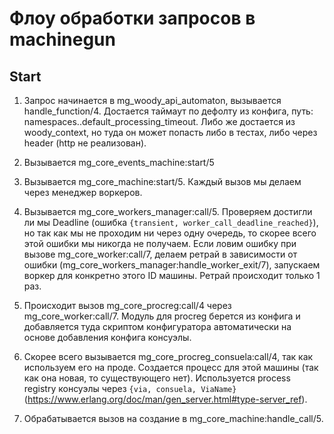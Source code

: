# Флоу обработки запросов в machinegun

## Start

1. Запрос начинается в mg_woody_api_automaton, вызывается handle_function/4. Достается таймаут по дефолту из конфига, путь: namespaces.<namespace>.default_processing_timeout. Либо же достается из woody_context, но туда он может попасть либо в тестах, либо через header (http не реализован).

2. Вызывается mg_core_events_machine:start/5

3. Вызывается mg_core_machine:start/5. Каждый вызов мы делаем через менеджер воркеров.

4. Вызывается mg_core_workers_manager:call/5. Проверяем достигли ли мы Deadline (ошибка `{transient, worker_call_deadline_reached}`), но так как мы не проходим ни через одну очередь, то скорее всего этой ошибки мы никогда не получаем. Если ловим ошибку при вызове mg_core_worker:call/7, делаем ретрай в зависимости от ошибки (mg_core_workers_manager:handle_worker_exit/7), запускаем воркер для конкретно этого ID машины. Ретрай происходит только 1 раз.

5. Происходит вызов mg_core_procreg:call/4 через mg_core_worker:call/7. Модуль для procreg берется из конфига и добавляется туда скриптом конфигуратора автоматически на основе добавления конфига консуэлы.

6. Скорее всего вызывается mg_core_procreg_consuela:call/4, так как используем его на проде. Создается процесс для этой машины (так как она новая, то существующего нет). Используется process registry консуэлы через `{via, consuela, ViaName}`
(https://www.erlang.org/doc/man/gen_server.html#type-server_ref).

<!-- TODO расписать что происходит -->
7. Обрабатывается вызов на создание в mg_core_machine:handle_call/5.